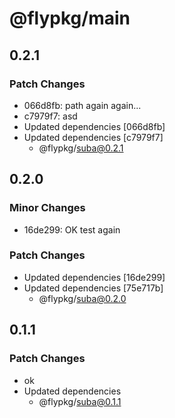 # @flypkg/main

## 0.2.1

### Patch Changes

- 066d8fb: path again again...
- c7979f7: asd
- Updated dependencies [066d8fb]
- Updated dependencies [c7979f7]
  - @flypkg/suba@0.2.1

## 0.2.0

### Minor Changes

- 16de299: OK test again

### Patch Changes

- Updated dependencies [16de299]
- Updated dependencies [75e717b]
  - @flypkg/suba@0.2.0

## 0.1.1

### Patch Changes

- ok
- Updated dependencies
  - @flypkg/suba@0.1.1
